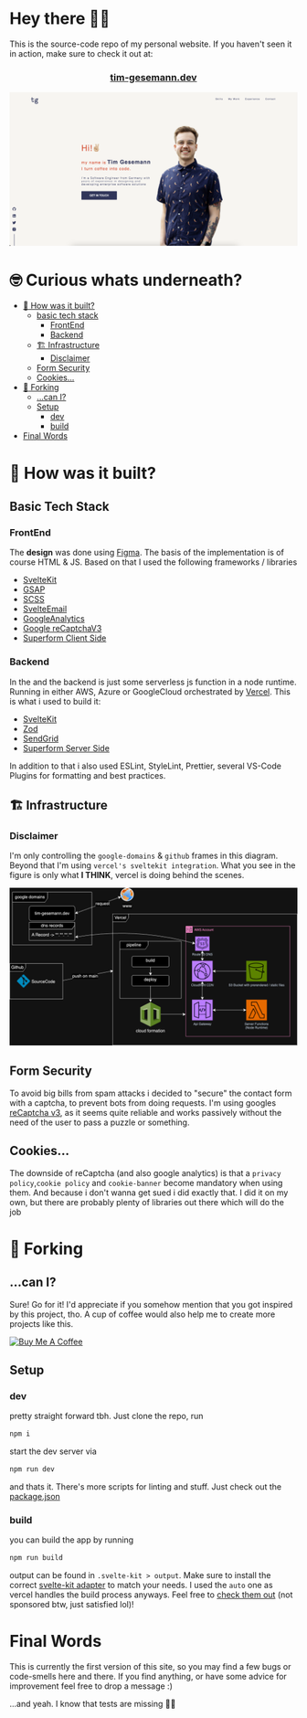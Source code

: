 # Hey there 👋🏼

This is the source-code repo of my personal website. If you haven't seen it in action, make sure to check it out at:

<div align="center">

  ### [tim-gesemann.dev](https://tim-gesemann.dev)

</div>

![landing-page-screenshot](readme-assets/landing-page.png)

# 🤓 Curious whats underneath?

- [🤔 How was it built?](#-how-was-it-built)
  - [basic tech stack](#basic-tech-stack)
    - [FrontEnd](#frontend)
    - [Backend](#backend)
  - [🏗️ Infrastructure](#-infrastructure)
    - [Disclaimer](#disclaimer)
  - [Form Security](#form-security)
  - [Cookies...](#cookies)
- [🍴 Forking](#-forking)
  - [...can I?](#can-i)
  - [Setup](#setup)
    - [dev](#dev)
    - [build](#build)
- [Final Words](#final-words)

# 🤔 How was it built?

## Basic Tech Stack

### FrontEnd

The <strong>design</strong> was done using [Figma](https://www.figma.com/).
The basis of the implementation is of course HTML & JS. Based on that I used the following frameworks / libraries

- [SvelteKit](https://kit.svelte.dev/)
- [GSAP](https://gsap.com/)
- [SCSS](https://sass-lang.com/)
- [SvelteEmail](https://github.com/carstenlebek/svelte-email)
- [GoogleAnalytics](https://analytics.google.com)
- [Google reCaptchaV3](https://developers.google.com/recaptcha/docs/v3)
- [Superform Client Side](https://superforms.rocks/)

### Backend

In the and the backend is just some serverless js function in a node runtime. Running in either AWS, Azure or GoogleCloud orchestrated by [Vercel](https://vercel.com/). This is what i used to build it:

- [SvelteKit](https://kit.svelte.dev/)
- [Zod](https://zod.dev/)
- [SendGrid](https://app.sendgrid.com/)
- [Superform Server Side](https://superforms.rocks/)

In addition to that i also used ESLint, StyleLint, Prettier, several VS-Code Plugins for formatting and best practices.

## 🏗️ Infrastructure

### Disclaimer

I'm only controlling the `google-domains` & `github` frames in this diagram. Beyond that I'm using `vercel's sveltekit integration`. What you see in the figure is only what <strong>I THINK</strong>, vercel is doing behind the scenes.

![infrastrucutre-diagram](./readme-assets/personal-website.drawio.png)

## Form Security

To avoid big bills from spam attacks i decided to "secure" the contact form with a captcha, to prevent bots from doing requests. I'm using googles [reCaptcha v3](https://developers.google.com/recaptcha/docs/v3), as it seems quite reliable and works passively without the need of the user to pass a puzzle or something.

## Cookies...

The downside of reCaptcha (and also google analytics) is that a `privacy policy`,`cookie policy` and `cookie-banner` become mandatory when using them. And because i don't wanna get sued i did exactly that. I did it on my own, but there are probably plenty of libraries out there which will do the job

# 🍴 Forking

## ...can I?

Sure! Go for it! I'd appreciate if you somehow mention that you got inspired by this project, tho.
A cup of coffee would also help me to create more projects like this.

<a href="https://www.buymeacoffee.com/timges" target="_blank"><img src="https://cdn.buymeacoffee.com/buttons/v2/default-yellow.png" alt="Buy Me A Coffee" style="height: 60px !important;width: 217px !important;" ></a>

## Setup

### dev

pretty straight forward tbh. Just clone the repo, run

```sh
npm i
```

start the dev server via

```sh
npm run dev
```

and thats it. There's more scripts for linting and stuff. Just check out the [package.json](package.json)

### build

you can build the app by running

```sh
npm run build
```

output can be found in `.svelte-kit > output`. Make sure to install the correct [svelte-kit adapter](https://kit.svelte.dev/docs/adapters) to match your needs. I used the `auto` one as vercel handles the build process anyways. Feel free to [check them out](https://vercel.com/home) (not sponsored btw, just satisfied lol)!

# Final Words

This is currently the first version of this site, so you may find a few bugs or code-smells here and there. If you find anything, or have some advice for improvement feel free to drop a message :)

...and yeah. I know that tests are missing 😵‍💫
